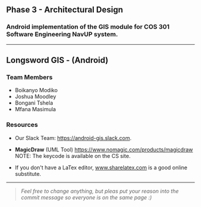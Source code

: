 ## Phase 3 - Architectural Design
### Android implementation of the GIS module for COS 301 Software Engineering NavUP system.
---
## Longsword GIS - (Android)

### Team Members
- Boikanyo Modiko
- Joshua Moodley
- Bongani Tshela
- Mfana Masimula

### Resources
* Our Slack Team: https://android-gis.slack.com.

* <b>MagicDraw</b> (UML Tool) https://www.nomagic.com/products/magicdraw NOTE: The keycode is available on the CS site.

* If you don't have a LaTex editor, www.sharelatex.com is a good online substitute.

---
><i>Feel free to change anything, but pleas put your reason into the commit message so everyone is on the same page :)</i>
